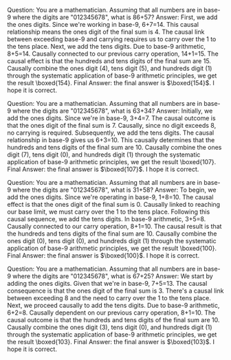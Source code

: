 Question: You are a mathematician. Assuming that all numbers are in base-9 where the digits are "012345678", what is 86+57?
Answer: First, we add the ones digits. Since we're working in base-9, 6+7=14. This causal relationship means the ones digit of the final sum is 4. The causal link between exceeding base-9 and carrying requires us to carry over the 1 to the tens place. Next, we add the tens digits. Due to base-9 arithmetic, 8+5=14. Causally connected to our previous carry operation, 14+1=15. The causal effect is that the hundreds and tens digits of the final sum are 15. Causally combine the ones digit (4), tens digit (5), and hundreds digit (1) through the systematic application of base-9 arithmetic principles, we get the result \boxed{154}.
Final Answer: the final answer is $\boxed{154}$. I hope it is correct.


Question: You are a mathematician. Assuming that all numbers are in base-9 where the digits are "012345678", what is 63+34?
Answer: Initially, we add the ones digits. Since we're in base-9, 3+4=7. The causal outcome is that the ones digit of the final sum is 7. Causally, since no digit exceeds 8, no carrying is required. Subsequently, we add the tens digits. The causal relationship in base-9 gives us 6+3=10. This causally determines that the hundreds and tens digits of the final sum are 10. Causally combine the ones digit (7), tens digit (0), and hundreds digit (1) through the systematic application of base-9 arithmetic principles, we get the result \boxed{107}.
Final Answer: the final answer is $\boxed{107}$. I hope it is correct.


Question: You are a mathematician. Assuming that all numbers are in base-9 where the digits are "012345678", what is 31+58?
Answer: To begin, we add the ones digits. Since we're operating in base-9, 1+8=10. The causal effect is that the ones digit of the final sum is 0. Causally linked to reaching our base limit, we must carry over the 1 to the tens place. Following this causal sequence, we add the tens digits. In base-9 arithmetic, 3+5=8. Causally connected to our carry operation, 8+1=10. The causal result is that the hundreds and tens digits of the final sum are 10. Causally combine the ones digit (0), tens digit (0), and hundreds digit (1) through the systematic application of base-9 arithmetic principles, we get the result \boxed{100}.
Final Answer: the final answer is $\boxed{100}$. I hope it is correct.


Question: You are a mathematician. Assuming that all numbers are in base-9 where the digits are "012345678", what is 67+25?
Answer: We start by adding the ones digits. Given that we're in base-9, 7+5=13. The causal consequence is that the ones digit of the final sum is 3. There's a causal link between exceeding 8 and the need to carry over the 1 to the tens place. Next, we proceed causally to add the tens digits. Due to base-9 arithmetic, 6+2=8. Causally dependent on our previous carry operation, 8+1=10. The causal outcome is that the hundreds and tens digits of the final sum are 10. Causally combine the ones digit (3), tens digit (0), and hundreds digit (1) through the systematic application of base-9 arithmetic principles, we get the result \boxed{103}.
Final Answer: the final answer is $\boxed{103}$. I hope it is correct.